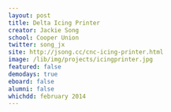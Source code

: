 ```yaml
---
layout: post
title: Delta Icing Printer
creator: Jackie Song
school: Cooper Union
twitter: song_jx
site: http://jsong.cc/cnc-icing-printer.html
image: /lib/img/projects/icingprinter.jpg
featured: false
demodays: true
eboard: false
alumni: false
whichdd: february 2014
---
```

